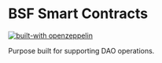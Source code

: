 # BSF Smart Contracts
[![built-with openzeppelin](https://img.shields.io/badge/built%20with-OpenZeppelin-3677FF)](https://docs.openzeppelin.com/)

Purpose built for supporting DAO operations.